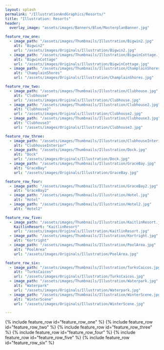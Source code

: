 ```yaml
---
layout: splash
permalink: "/IllustrationAndGraphics/Resorts/"
title: "Illustration: Resorts"
header:
  overlay_image: "assets/images/Banners/Blue/MasterplanBanner.jpg"

feature_row_one:
  - image_path: "/assets/images/Thumbnails/Illustration/Bigwin2.jpg"
    alt: "Bigwin2"
    url: "/assets/images/Originals/Illustration/Bigwin2.jpg"
  - image_path: "/assets/images/Thumbnails/Illustration/BigwinCottage.jpg"
    alt: "BigwinCottage"
    url: "/assets/images/Originals/Illustration/BigwinCottage.jpg"
  - image_path: "/assets/images/Thumbnails/Illustration/ChamplainShores.jpg"
    alt: "ChamplainShores"
    url: "/assets/images/Originals/Illustration/ChamplainShores.jpg"

feature_row_two:
  - image_path: "/assets/images/Thumbnails/Illustration/Clubhouse.jpg"
    alt: "Clubhouse"
    url: "/assets/images/Originals/Illustration/Clubhouse.jpg"
  - image_path: "/assets/images/Thumbnails/Illustration/Clubhouse2.jpg"
    alt: "Clubhouse2"
    url: "/assets/images/Originals/Illustration/Clubhouse2.jpg"
  - image_path: "/assets/images/Thumbnails/Illustration/Clubhouse3.jpg"
    alt: "Clubhouse3"
    url: "/assets/images/Originals/Illustration/Clubhouse3.jpg"

feature_row_three:
  - image_path: "/assets/images/Thumbnails/Illustration/ClubhouseInterior.jpg"
    alt: "ClubhouseInterior"
  - image_path: "/assets/images/Thumbnails/Illustration/Dock.jpg"
    alt: "Dock"
    url: "/assets/images/Originals/Illustration/Dock.jpg"
  - image_path: "/assets/images/Thumbnails/Illustration/GraceBay.jpg"
    alt: "GraceBay"
    url: "/assets/images/Originals/Illustration/GraceBay.jpg"

feature_row_four:
  - image_path: "/assets/images/Thumbnails/Illustration/GraceBay2.jpg"
    alt: "GraceBay2"
  - image_path: "/assets/images/Thumbnails/Illustration/Hotel.jpg"
    alt: "Hotel"
  - image_path: "/assets/images/Thumbnails/Illustration/Hotel2.jpg"
    alt: "Hotel2"

feature_row_five:
  - image_path: "/assets/images/Thumbnails/Illustration/KaitlinResort.jpg"
    KaitlinResort: "KaitlinResort"
    url: "/assets/images/Originals/Illustration/KaitlinResort.jpg"
  - image_path: "/assets/images/Thumbnails/Illustration/Kortright.jpg"
    alt: "Kortright"
  - image_path: "/assets/images/Thumbnails/Illustration/PoolArea.jpg"
    alt: "PoolArea"
    url: "/assets/images/Originals/Illustration/PoolArea.jpg"

feature_row_six:
  - image_path: "/assets/images/Thumbnails/Illustration/TurksCaicos.jpg"
    alt: "TurksCaicos"
    url: "/assets/images/Originals/Illustration/TurksCaicos.jpg"
  - image_path: "/assets/images/Thumbnails/Illustration/Waterpark.jpg"
    alt: "Waterpark"
    url: "/assets/images/Originals/Illustration/Waterpark.jpg"
  - image_path: "/assets/images/Thumbnails/Illustration/WinterScene.jpg"
    alt: "WinterScene"
    url: "/assets/images/Originals/Illustration/WinterScene.jpg"

---
```


{% include feature_row id="feature_row_one" %}
{% include feature_row id="feature_row_two" %}
{% include feature_row id="feature_row_three" %}
{% include feature_row id="feature_row_four" %}
{% include feature_row id="feature_row_five" %}
{% include feature_row id="feature_row_six" %}
